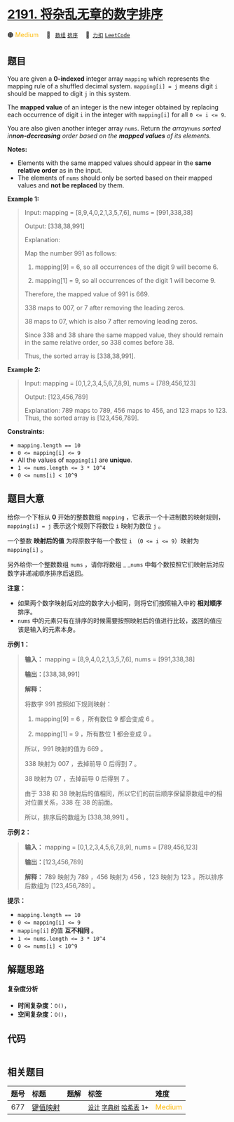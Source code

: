 # [2191. 将杂乱无章的数字排序](https://2xiao.github.io/leetcode-js/problem/2191.html)

🟠 <font color=#ffb800>Medium</font>&emsp; 🔖&ensp; [`数组`](/tag/array.md) [`排序`](/tag/sorting.md)&emsp; 🔗&ensp;[`力扣`](https://leetcode.cn/problems/sort-the-jumbled-numbers) [`LeetCode`](https://leetcode.com/problems/sort-the-jumbled-numbers)

## 题目

You are given a **0-indexed** integer array `mapping` which represents the
mapping rule of a shuffled decimal system. `mapping[i] = j` means digit `i`
should be mapped to digit `j` in this system.

The **mapped value** of an integer is the new integer obtained by replacing
each occurrence of digit `i` in the integer with `mapping[i]` for all `0 <= i
<= 9`.

You are also given another integer array `nums`. Return _the array_`nums`
_sorted in**non-decreasing** order based on the **mapped values** of its
elements._

**Notes:**

  * Elements with the same mapped values should appear in the **same relative order** as in the input.
  * The elements of `nums` should only be sorted based on their mapped values and **not be replaced** by them.



**Example 1:**

> Input: mapping = [8,9,4,0,2,1,3,5,7,6], nums = [991,338,38]
> 
> Output: [338,38,991]
> 
> Explanation: 
> 
> Map the number 991 as follows:
> 
> 1. mapping[9] = 6, so all occurrences of the digit 9 will become 6.
> 
> 2. mapping[1] = 9, so all occurrences of the digit 1 will become 9.
> 
> Therefore, the mapped value of 991 is 669.
> 
> 338 maps to 007, or 7 after removing the leading zeros.
> 
> 38 maps to 07, which is also 7 after removing leading zeros.
> 
> Since 338 and 38 share the same mapped value, they should remain in the same relative order, so 338 comes before 38.
> 
> Thus, the sorted array is [338,38,991].

**Example 2:**

> Input: mapping = [0,1,2,3,4,5,6,7,8,9], nums = [789,456,123]
> 
> Output: [123,456,789]
> 
> Explanation: 789 maps to 789, 456 maps to 456, and 123 maps to 123. Thus, the sorted array is [123,456,789].

**Constraints:**

  * `mapping.length == 10`
  * `0 <= mapping[i] <= 9`
  * All the values of `mapping[i]` are **unique**.
  * `1 <= nums.length <= 3 * 10^4`
  * `0 <= nums[i] < 10^9`


## 题目大意

给你一个下标从 **0**  开始的整数数组 `mapping` ，它表示一个十进制数的映射规则，`mapping[i] = j` 表示这个规则下将数位
`i` 映射为数位 `j` 。

一个整数 **映射后的值**  为将原数字每一个数位 `i` （`0 <= i <= 9`）映射为 `mapping[i]` 。

另外给你一个整数数组 `nums` ，请你将数组 _ _`nums` 中每个数按照它们映射后对应数字非递减顺序排序后返回。

**注意：**

  * 如果两个数字映射后对应的数字大小相同，则将它们按照输入中的 **相对顺序**  排序。
  * `nums` 中的元素只有在排序的时候需要按照映射后的值进行比较，返回的值应该是输入的元素本身。



**示例 1：**

> 
> 
> 
> 
> 
> **输入：** mapping = [8,9,4,0,2,1,3,5,7,6], nums = [991,338,38]
> 
> **输出：**[338,38,991]
> 
> **解释：**
> 
> 将数字 991 按照如下规则映射：
> 
> 1. mapping[9] = 6 ，所有数位 9 都会变成 6 。
> 
> 2. mapping[1] = 9 ，所有数位 1 都会变成 9 。
> 
> 所以，991 映射的值为 669 。
> 
> 338 映射为 007 ，去掉前导 0 后得到 7 。
> 
> 38 映射为 07 ，去掉前导 0 后得到 7 。
> 
> 由于 338 和 38 映射后的值相同，所以它们的前后顺序保留原数组中的相对位置关系，338 在 38 的前面。
> 
> 所以，排序后的数组为 [338,38,991] 。
> 
> 

**示例 2：**

> 
> 
> 
> 
> 
> **输入：** mapping = [0,1,2,3,4,5,6,7,8,9], nums = [789,456,123]
> 
> **输出：**[123,456,789]
> 
> **解释：** 789 映射为 789 ，456 映射为 456 ，123 映射为 123 。所以排序后数组为 [123,456,789] 。
> 
> 



**提示：**

  * `mapping.length == 10`
  * `0 <= mapping[i] <= 9`
  * `mapping[i]` 的值 **互不相同**  。
  * `1 <= nums.length <= 3 * 10^4`
  * `0 <= nums[i] < 10^9`


## 解题思路

#### 复杂度分析

- **时间复杂度**：`O()`，
- **空间复杂度**：`O()`，

## 代码

```javascript

```

## 相关题目

<!-- prettier-ignore -->
| 题号 | 标题 | 题解 | 标签 | 难度 |
| :------: | :------ | :------: | :------ | :------ |
| 677 | [键值映射](https://leetcode.com/problems/map-sum-pairs) |  |  [`设计`](/tag/design.md) [`字典树`](/tag/trie.md) [`哈希表`](/tag/hash-table.md) `1+` | <font color=#ffb800>Medium</font> |